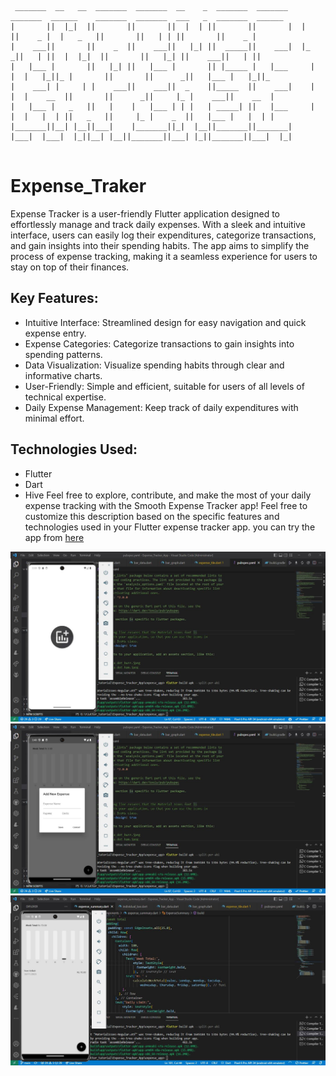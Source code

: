 ```

 _______  __   __  _______  _______  __    _  _______  _______    _______  ______    _______  _______  ___   _  _______  ______   
|       ||  |_|  ||       ||       ||  |  | ||       ||       |  |       ||    _ |  |   _   ||       ||   | | ||       ||    _ |  
|    ___||       ||    _  ||    ___||   |_| ||  _____||    ___|  |_     _||   | ||  |  |_|  ||       ||   |_| ||    ___||   | ||  
|   |___ |       ||   |_| ||   |___ |       || |_____ |   |___     |   |  |   |_||_ |       ||       ||      _||   |___ |   |_||_ 
|    ___| |     | |    ___||    ___||  _    ||_____  ||    ___|    |   |  |    __  ||       ||      _||     |_ |    ___||    __  |
|   |___ |   _   ||   |    |   |___ | | |   | _____| ||   |___     |   |  |   |  | ||   _   ||     |_ |    _  ||   |___ |   |  | |
|_______||__| |__||___|    |_______||_|  |__||_______||_______|    |___|  |___|  |_||__| |__||_______||___| |_||_______||___|  |_|


```


# Expense_Traker

Expense Tracker is a user-friendly Flutter application designed to effortlessly manage and track daily expenses. With a sleek and intuitive interface, users can easily log their expenditures, categorize transactions, and gain insights into their spending habits. The app aims to simplify the process of expense tracking, making it a seamless experience for users to stay on top of their finances.

## Key Features:
 - Intuitive Interface: Streamlined design for easy navigation and quick expense entry.
 - Expense Categories: Categorize transactions to gain insights into spending patterns.
 - Data Visualization: Visualize spending habits through clear and informative charts.
 - User-Friendly: Simple and efficient, suitable for users of all levels of technical expertise.
 - Daily Expense Management: Keep track of daily expenditures with minimal effort.

## Technologies Used:
 - Flutter
 - Dart
 - Hive 
Feel free to explore, contribute, and make the most of your daily expense tracking with the Smooth Expense Tracker app!
Feel free to customize this description based on the specific features and technologies used in your Flutter expense tracker app.
you can try the app from  <a href="https://github.com/rbuwaENG/Expense_Traker/tree/main/Application">here</a></br>

![](https://github.com/rbuwaENG/Expense_Traker/blob/main/image.JPG?raw=true)</br>
![](https://github.com/rbuwaENG/Expense_Traker/blob/main/image2.JPG?raw=true)</br>
![](https://github.com/rbuwaENG/Expense_Traker/blob/main/imagee3.JPG?raw=true)</br>
